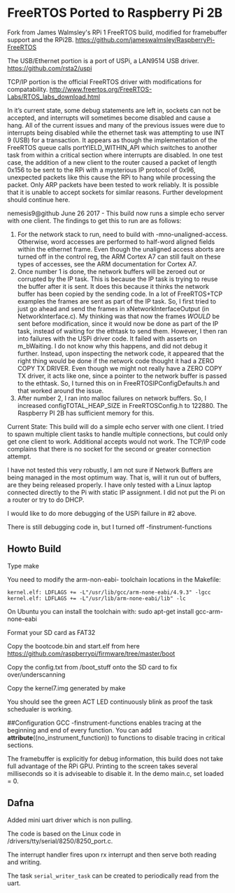 # FreeRTOS Ported to Raspberry Pi 2B

Fork from James Walmsley's RPi 1 FreeRTOS build, modified for framebuffer support and the RPi2B.
https://github.com/jameswalmsley/RaspberryPi-FreeRTOS

The USB/Ethernet portion is a port of USPi, a LAN9514 USB driver.
https://github.com/rsta2/uspi

TCP/IP portion is the official FreeRTOS driver with modifications for compatability.
http://www.freertos.org/FreeRTOS-Labs/RTOS_labs_download.html

In it’s current state, some debug statements are left in, sockets can not be accepted, and interrupts will sometimes become disabled and cause a hang. All of the current issues and many of the previous issues were due to interrupts being disabled while the ethernet task was attempting to use INT 9 (USB) for a transaction. It appears as though the implementation of the FreeRTOS queue calls portYIELD_WITHIN_API which switches to another task from within a critical section where interrupts are disabled. In one test case, the addition of a new client to the router caused a packet of length 0x156 to be sent to the RPi with a mysterious IP protocol of 0x96, unexpected packets like this cause the RPi to hang while processing the packet. Only ARP packets have been tested to work reliably. It is possible that it is unable to accept sockets for similar reasons. Further development should continue here.

nemesis9@github June 26 2017 - This build now runs a simple echo server with one client.  The findings to get this to run are as follows:  
1.  For the network stack to run, need to build with -mno-unaligned-access. Otherwise, word accesses are performed to half-word aligned fields within the ethernet frame.  Even though the unaligned access aborts are turned off in the control reg, the ARM Cortex A7 can still fault on these types of accesses, see the ARM documentation for Cortex A7. 
2. Once number 1 is done, the network buffers will be zeroed out or corrupted by the IP task. This is because the IP task is trying to reuse the buffer after it is sent.  It does this because it thinks the network buffer has been copied by the sending code.  In a lot of FreeRTOS+TCP examples the frames are sent as part of the IP task. So, I first tried to just go ahead and send the frames in xNetworkInterfaceOutput (in NetworkInterface.c).  My thinking was that now the frames *WOULD* be sent before modification, since it would now be done as part of the IP task, instead of waiting for the ethtask to send them.  However, I then ran into failures with the USPi driver code. It failed with asserts on m_bWaiting. I do not know why this happens, and did not debug it further.  Instead, upon inspecting the network code, it appeared that the right thing would be done if the network code thought it had a ZERO COPY TX DRIVER.  Even though we might not really have a ZERO COPY TX driver, it acts like one, since a pointer to the network buffer is passed to the ethtask.  So, I turned this on in FreeRTOSIPConfigDefaults.h and that worked around the issue.
3. After number 2, I ran into malloc failures on network buffers.  So, I increased configTOTAL_HEAP_SIZE in FreeRTOSConfig.h to 122880.  The Raspberry PI 2B has sufficient memory for this.

Current State:  This build will do a simple echo server with one client.  I tried to spawn multiple client tasks to handle multiple connections, but could only get one client to work. Additional accepts would not work.  The TCP/IP code complains that there is no socket for the second or greater connection attempt.

I have not tested this very robustly, I am not sure if Network Buffers are being managed in the most optimum way. That is, will it run out of buffers,  are they being released properly.  I have only tested with a Linux laptop connected directly to the Pi with static IP assignment.  I did not put the Pi on a router or try to do DHCP. 

I would like to do more debugging of the USPi failure in #2 above.      

There is still debugging code in, but I turned off -finstrument-functions

## Howto Build

Type make

You need to modify the arm-non-eabi- toolchain locations in the Makefile:

    kernel.elf: LDFLAGS += -L"/usr/lib/gcc/arm-none-eabi/4.9.3" -lgcc
    kernel.elf: LDFLAGS += -L"/usr/lib/arm-none-eabi/lib" -lc

On Ubuntu you can install the toolchain with: sudo apt-get install gcc-arm-none-eabi

Format your SD card as FAT32

Copy the bootcode.bin and start.elf from here https://github.com/raspberrypi/firmware/tree/master/boot

Copy the config.txt from /boot_stuff onto the SD card to fix over/underscanning

Copy the kernel7.img generated by make

You should see the green ACT LED continuously blink as proof the task schedualer is working.

##Configuration
GCC -finstrument-functions enables tracing at the beginning and end of every function. You can add __attribute__((no_instrument_function)) to functions to disable tracing in critical sections.

The framebuffer is explicitly for debug information, this build does not take full advantage of the RPi GPU. Printing to the screen takes several milliseconds so it is adviseable to disable it. In the demo main.c, set loaded = 0.

## Dafna
Added mini uart driver which is non pulling.

The code is based on the Linux code in /drivers/tty/serial/8250/8250_port.c.

The interrupt handler fires upon rx interrupt and then serve both reading and writing.

The task `serial_writer_task` can be created to periodically read from the uart.
